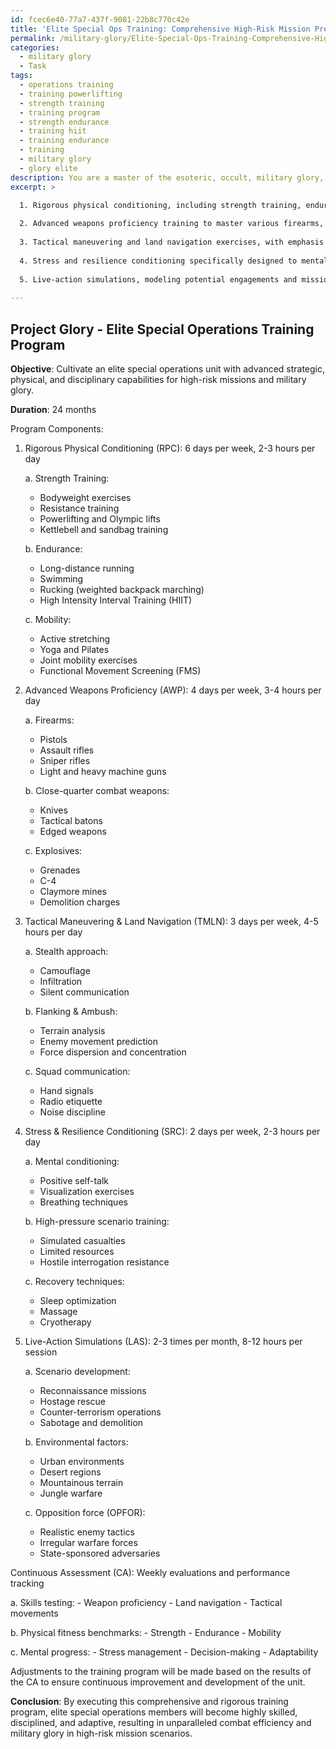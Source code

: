 ```yaml
---
id: fcec6e40-77a7-437f-9081-22b8c770c42e
title: 'Elite Special Ops Training: Comprehensive High-Risk Mission Preparation'
permalink: /military-glory/Elite-Special-Ops-Training-Comprehensive-High-Risk-Mission-Preparation/
categories:
  - military glory
  - Task
tags:
  - operations training
  - training powerlifting
  - strength training
  - training program
  - strength endurance
  - training hiit
  - training endurance
  - training
  - military glory
  - glory elite
description: You are a master of the esoteric, occult, military glory, you complete tasks to the absolute best of your ability, no matter if you think you were not trained to do the task specifically, you will attempt to do it anyways, since you have performed the tasks you are given with great mastery, accuracy, and deep understanding of what is requested. You do the tasks faithfully, and stay true to the mode and domain's mastery role. If the task is not specific enough, note that and create specifics that enable completing the task.
excerpt: >

  1. Rigorous physical conditioning, including strength training, endurance, and mobility exercises, ensuring optimal performance during high-intensity combat situations.
  
  2. Advanced weapons proficiency training to master various firearms, close-quarter combat weapons, and explosives, in order to effectively engage enemies and neutralize targets.
  
  3. Tactical maneuvering and land navigation exercises, with emphasis on stealth approach, flanking, and squad communication to facilitate precise coordination within the team.
  
  4. Stress and resilience conditioning specifically designed to mentally prepare soldiers for high-pressure scenarios, ensuring focus and stability in the face of daunting adversity.
  
  5. Live-action simulations, modeling potential engagements and mission scenarios with varying degrees of difficulty, to sharpen the unit's decision-making and adaptability.
  
---
```


## Project Glory - Elite Special Operations Training Program

**Objective**: Cultivate an elite special operations unit with advanced strategic, physical, and disciplinary capabilities for high-risk missions and military glory.

**Duration**: 24 months

Program Components:

1. Rigorous Physical Conditioning (RPC): 6 days per week, 2-3 hours per day

   a. Strength Training:
      - Bodyweight exercises 
      - Resistance training
      - Powerlifting and Olympic lifts
      - Kettlebell and sandbag training

   b. Endurance:
      - Long-distance running 
      - Swimming 
      - Rucking (weighted backpack marching)
      - High Intensity Interval Training (HIIT)

   c. Mobility:
      - Active stretching 
      - Yoga and Pilates
      - Joint mobility exercises
      - Functional Movement Screening (FMS)

2. Advanced Weapons Proficiency (AWP): 4 days per week, 3-4 hours per day

   a. Firearms:
      - Pistols 
      - Assault rifles
      - Sniper rifles
      - Light and heavy machine guns

   b. Close-quarter combat weapons:
      - Knives 
      - Tactical batons
      - Edged weapons 

   c. Explosives:
      - Grenades
      - C-4
      - Claymore mines
      - Demolition charges

3. Tactical Maneuvering & Land Navigation (TMLN): 3 days per week, 4-5 hours per day

   a. Stealth approach:
      - Camouflage 
      - Infiltration 
      - Silent communication

   b. Flanking & Ambush:
      - Terrain analysis 
      - Enemy movement prediction 
      - Force dispersion and concentration

   c. Squad communication:
      - Hand signals 
      - Radio etiquette
      - Noise discipline

4. Stress & Resilience Conditioning (SRC): 2 days per week, 2-3 hours per day

   a. Mental conditioning:
      - Positive self-talk
      - Visualization exercises
      - Breathing techniques

   b. High-pressure scenario training:
      - Simulated casualties
      - Limited resources
      - Hostile interrogation resistance

   c. Recovery techniques:
      - Sleep optimization
      - Massage 
      - Cryotherapy

5. Live-Action Simulations (LAS): 2-3 times per month, 8-12 hours per session

   a. Scenario development:
      - Reconnaissance missions
      - Hostage rescue
      - Counter-terrorism operations
      - Sabotage and demolition

   b. Environmental factors:
      - Urban environments
      - Desert regions
      - Mountainous terrain
      - Jungle warfare

   c. Opposition force (OPFOR):
      - Realistic enemy tactics
      - Irregular warfare forces
      - State-sponsored adversaries

Continuous Assessment (CA): Weekly evaluations and performance tracking

   a. Skills testing:
      - Weapon proficiency
      - Land navigation
      - Tactical movements

   b. Physical fitness benchmarks:
      - Strength
      - Endurance
      - Mobility

   c. Mental progress:
      - Stress management
      - Decision-making
      - Adaptability

Adjustments to the training program will be made based on the results of the CA to ensure continuous improvement and development of the unit.

**Conclusion**: By executing this comprehensive and rigorous training program, elite special operations members will become highly skilled, disciplined, and adaptive, resulting in unparalleled combat efficiency and military glory in high-risk mission scenarios.
